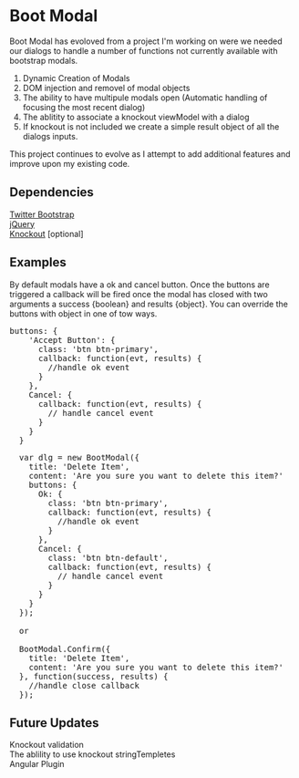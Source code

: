 Boot Modal
==========

Boot Modal has evoloved from a project I'm working on were we needed our dialogs to handle a number of functions
not currently available with bootstrap modals. 

1. Dynamic Creation of Modals
2. DOM injection and removel of modal objects
3. The ability to have multipule modals open (Automatic handling of focusing the most recent dialog)
4. The ablitity to associate a knockout viewModel with a dialog
5. If knockout is not included we create a simple result object of all the dialogs inputs. 

This project continues to evolve as I attempt to add additional features and improve upon my existing code.

<h2>Dependencies</h2>

<a href="http://getbootstrap.com/" title="Get Bootstrap">Twitter Bootstrap</a><br />
<a href="http://jquery.com/" title="jQuery">jQuery</a><br />
<a href="http://knockoutjs.com/" title="Knockout.js">Knockout</a> [optional]<br />


<h2>Examples</h2>

By default modals have a ok and cancel button. Once the buttons are triggered a callback will be fired once the modal has closed with two arguments a success {boolean} and results {object}. You can override the buttons with object in one of tow ways.<br />

<pre>
buttons: {
    'Accept Button': {
      class: 'btn btn-primary',
      callback: function(evt, results) {
        //handle ok event
      }
    },
    Cancel: {
      callback: function(evt, results) {
        // handle cancel event
      }
    }
  }
</pre>

<pre>
  var dlg = new BootModal({
    title: 'Delete Item',
    content: 'Are you sure you want to delete this item?'
    buttons: {
      Ok: {
        class: 'btn btn-primary',
        callback: function(evt, results) {
          //handle ok event
        }
      },
      Cancel: {
        class: 'btn btn-default',
        callback: function(evt, results) {
          // handle cancel event
        }
      }
    }
  });
  
  or
  
  BootModal.Confirm({
    title: 'Delete Item',
    content: 'Are you sure you want to delete this item?'
  }, function(success, results) {
    //handle close callback
  });
</pre>


<h2>Future Updates</h2>

Knockout validation<br />
The ablility to use knockout stringTempletes<br />
Angular Plugin
